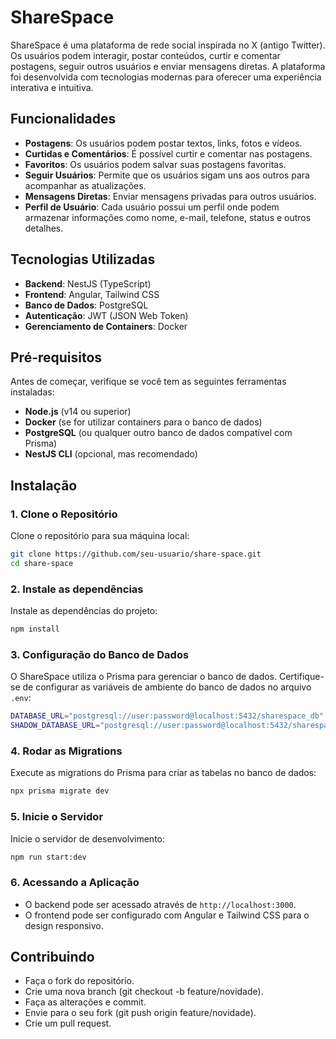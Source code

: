 # ShareSpace

ShareSpace é uma plataforma de rede social inspirada no X (antigo Twitter). Os usuários podem interagir, postar conteúdos, curtir e comentar postagens, seguir outros usuários e enviar mensagens diretas. A plataforma foi desenvolvida com tecnologias modernas para oferecer uma experiência interativa e intuitiva.

## Funcionalidades

- **Postagens**: Os usuários podem postar textos, links, fotos e vídeos.
- **Curtidas e Comentários**: É possível curtir e comentar nas postagens.
- **Favoritos**: Os usuários podem salvar suas postagens favoritas.
- **Seguir Usuários**: Permite que os usuários sigam uns aos outros para acompanhar as atualizações.
- **Mensagens Diretas**: Enviar mensagens privadas para outros usuários.
- **Perfil de Usuário**: Cada usuário possui um perfil onde podem armazenar informações como nome, e-mail, telefone, status e outros detalhes.

## Tecnologias Utilizadas

- **Backend**: NestJS (TypeScript)
- **Frontend**: Angular, Tailwind CSS
- **Banco de Dados**: PostgreSQL
- **Autenticação**: JWT (JSON Web Token)
- **Gerenciamento de Containers**: Docker

## Pré-requisitos

Antes de começar, verifique se você tem as seguintes ferramentas instaladas:

- **Node.js** (v14 ou superior)
- **Docker** (se for utilizar containers para o banco de dados)
- **PostgreSQL** (ou qualquer outro banco de dados compatível com Prisma)
- **NestJS CLI** (opcional, mas recomendado)

## Instalação

### 1. Clone o Repositório

Clone o repositório para sua máquina local:

```bash
git clone https://github.com/seu-usuario/share-space.git
cd share-space
```

### 2. Instale as dependências

Instale as dependências do projeto:
```bash
npm install
```

### 3. Configuração do Banco de Dados

O ShareSpace utiliza o Prisma para gerenciar o banco de dados. Certifique-se de configurar as variáveis de ambiente do banco de dados no arquivo `.env`:

```bash
DATABASE_URL="postgresql://user:password@localhost:5432/sharespace_db"
SHADOW_DATABASE_URL="postgresql://user:password@localhost:5432/sharespace_shadow_db"
```

### 4. Rodar as Migrations

Execute as migrations do Prisma para criar as tabelas no banco de dados:

```bash
npx prisma migrate dev
```

### 5. Inicie o Servidor

Inicie o servidor de desenvolvimento:

```bash
npm run start:dev
```

### 6. Acessando a Aplicação

- O backend pode ser acessado através de `http://localhost:3000`.
- O frontend pode ser configurado com Angular e Tailwind CSS para o design responsivo.

## Contribuindo

- Faça o fork do repositório.
- Crie uma nova branch (git checkout -b feature/novidade).
- Faça as alterações e commit.
- Envie para o seu fork (git push origin feature/novidade).
- Crie um pull request.